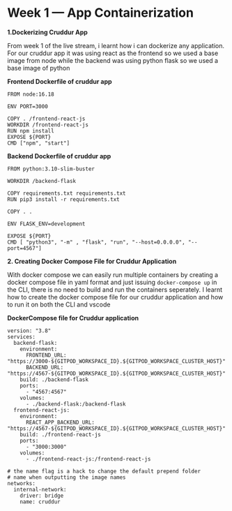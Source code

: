 # Week 1 — App Containerization

**1.Dockerizing Cruddur App**

From week 1 of the live stream,  i learnt how i can dockerize any application. For our cruddur app it was using react as the frontend so we used a base image from node while the backend was using python flask so we used a base image of python

**Frontend Dockerfile of cruddur app**
```
FROM node:16.18

ENV PORT=3000

COPY . /frontend-react-js
WORKDIR /frontend-react-js
RUN npm install
EXPOSE ${PORT}
CMD ["npm", "start"]
```

**Backend Dockerfile of cruddur app**
```
FROM python:3.10-slim-buster

WORKDIR /backend-flask

COPY requirements.txt requirements.txt
RUN pip3 install -r requirements.txt

COPY . .

ENV FLASK_ENV=development

EXPOSE ${PORT}
CMD [ "python3", "-m" , "flask", "run", "--host=0.0.0.0", "--port=4567"]
```
**2. Creating Docker Compose File for Cruddur Application**

With docker compose we can easily run multiple containers by creating a docker compose file in yaml format and  just issuing ```docker-compose up``` in the CLI, there is no need to build and run the containers seperately. I learnt how to create the docker compose file for our cruddur application and how to run it on both the CLI and vscode

**DockerCompose file for Cruddur application**
```
version: "3.8"
services:
  backend-flask:
    environment:
      FRONTEND_URL: "https://3000-${GITPOD_WORKSPACE_ID}.${GITPOD_WORKSPACE_CLUSTER_HOST}"
      BACKEND_URL: "https://4567-${GITPOD_WORKSPACE_ID}.${GITPOD_WORKSPACE_CLUSTER_HOST}"
    build: ./backend-flask
    ports:
      - "4567:4567"
    volumes:
      - ./backend-flask:/backend-flask
  frontend-react-js:
    environment:
      REACT_APP_BACKEND_URL: "https://4567-${GITPOD_WORKSPACE_ID}.${GITPOD_WORKSPACE_CLUSTER_HOST}"
    build: ./frontend-react-js
    ports:
      - "3000:3000"
    volumes:
      - ./frontend-react-js:/frontend-react-js

# the name flag is a hack to change the default prepend folder
# name when outputting the image names
networks: 
  internal-network:
    driver: bridge
    name: cruddur
```
